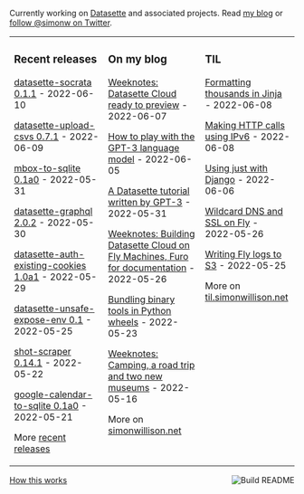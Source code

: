 Currently working on [Datasette](https://datasette.io/) and associated projects. Read [my blog](https://simonwillison.net/) or [follow @simonw on Twitter](https://twitter.com/simonw).

<table><tr><td valign="top" width="33%">

### Recent releases
<!-- recent_releases starts -->
[datasette-socrata 0.1.1](https://github.com/simonw/datasette-socrata/releases/tag/0.1.1) - 2022-06-10

[datasette-upload-csvs 0.7.1](https://github.com/simonw/datasette-upload-csvs/releases/tag/0.7.1) - 2022-06-09

[mbox-to-sqlite 0.1a0](https://github.com/simonw/mbox-to-sqlite/releases/tag/0.1a0) - 2022-05-31

[datasette-graphql 2.0.2](https://github.com/simonw/datasette-graphql/releases/tag/2.0.2) - 2022-05-30

[datasette-auth-existing-cookies 1.0a1](https://github.com/simonw/datasette-auth-existing-cookies/releases/tag/1.0a1) - 2022-05-29

[datasette-unsafe-expose-env 0.1](https://github.com/simonw/datasette-unsafe-expose-env/releases/tag/0.1) - 2022-05-25

[shot-scraper 0.14.1](https://github.com/simonw/shot-scraper/releases/tag/0.14.1) - 2022-05-22

[google-calendar-to-sqlite 0.1a0](https://github.com/simonw/google-calendar-to-sqlite/releases/tag/0.1a0) - 2022-05-21
<!-- recent_releases ends -->
More [recent releases](https://github.com/simonw/simonw/blob/main/releases.md)
</td><td valign="top" width="34%">

### On my blog
<!-- blog starts -->
[Weeknotes: Datasette Cloud ready to preview](http://simonwillison.net/2022/Jun/7/datasette-cloud-preview/) - 2022-06-07

[How to play with the GPT-3 language model](http://simonwillison.net/2022/Jun/5/play-with-gpt3/) - 2022-06-05

[A Datasette tutorial written by GPT-3](http://simonwillison.net/2022/May/31/a-datasette-tutorial-written-by-gpt-3/) - 2022-05-31

[Weeknotes: Building Datasette Cloud on Fly Machines, Furo for documentation](http://simonwillison.net/2022/May/26/weeknotes-building-datasette-cloud/) - 2022-05-26

[Bundling binary tools in Python wheels](http://simonwillison.net/2022/May/23/bundling-binary-tools-in-python-wheels/) - 2022-05-23

[Weeknotes: Camping, a road trip and two new museums](http://simonwillison.net/2022/May/16/weeknotes/) - 2022-05-16
<!-- blog ends -->
More on [simonwillison.net](https://simonwillison.net/)
</td><td valign="top" width="33%">

### TIL
<!-- tils starts -->
[Formatting thousands in Jinja](https://til.simonwillison.net/jinja/format-thousands) - 2022-06-08

[Making HTTP calls using IPv6](https://til.simonwillison.net/networking/http-ipv6) - 2022-06-08

[Using just with Django](https://til.simonwillison.net/django/just-with-django) - 2022-06-06

[Wildcard DNS and SSL on Fly](https://til.simonwillison.net/fly/wildcard-dns-ssl) - 2022-05-26

[Writing Fly logs to S3](https://til.simonwillison.net/fly/fly-logs-to-s3) - 2022-05-25
<!-- tils ends -->
More on [til.simonwillison.net](https://til.simonwillison.net/)
</td></tr></table>

<a href="https://github.com/simonw/simonw/actions"><img src="https://github.com/simonw/simonw/workflows/Build%20README/badge.svg" align="right" alt="Build README"></a> <a href="https://simonwillison.net/2020/Jul/10/self-updating-profile-readme/">How this works</a>
